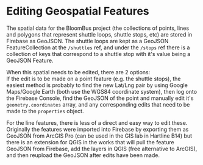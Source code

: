 # Editing Geospatial Features

The spatial data for the BloomBus project \(the collections of points, lines and polygons that represent shuttle loops, shuttle stops, etc\) are stored in Firebase as GeoJSON. The shuttle loops are kept as a GeoJSON FeatureCollection at the `/shuttles` ref, and under the `/stops` ref there is a collection of keys that correspond to a shuttle stop with it's value being a GeoJSON Feature.

When this spatial needs to be edited, there are 2 options:  
If the edit is to be made on a point feature \(e.g. the shuttle stops\), the easiest method is probably to find the new Lat/Lng pair by using Google Maps/Google Earth \(both use the WGS84 coordinate system\), then log onto the Firebase Console, find the GeoJSON of the point and manually edit it's `geometry.coordinates` array, and any corresponding edits that need to be made to the `properties` object.

For the line features, there is less of a direct and easy way to edit these. Originally the features were imported into Firebase by exporting them as GeoJSON from ArcGIS Pro \(can be used in the GIS lab in Hartline B14\) but there is an extension for QGIS in the works that will pull the feature GeoJSON from Firebase, add the layers in QGIS \(free alternative to ArcGIS\), and then reupload the GeoJSON after edits have been made.

